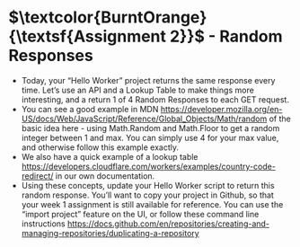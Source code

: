 # $\textcolor{BurntOrange}{\textsf{Assignment  2}}$ - Random Responses
 - Today, your “Hello Worker” project returns the same response every time. Let’s use an API and a Lookup Table to make things more interesting, and a return 1 of 4 Random Responses  to each GET request.
 - You can see a good example in MDN https://developer.mozilla.org/en-US/docs/Web/JavaScript/Reference/Global_Objects/Math/random of the basic idea here - using Math.Random and Math.Floor to get a random integer between 1 and max. You can simply use 4 for your max value, and otherwise follow this example exactly. 
 - We also have a quick example of a lookup table https://developers.cloudflare.com/workers/examples/country-code-redirect/ in our own documentation.
 - Using these concepts, update your Hello Worker script to return this random response. You’ll want to copy your project in Github, so that your week 1 assignment is still available for reference. You can use the “import project” feature on the UI, or follow these command line instructions https://docs.github.com/en/repositories/creating-and-managing-repositories/duplicating-a-repository
